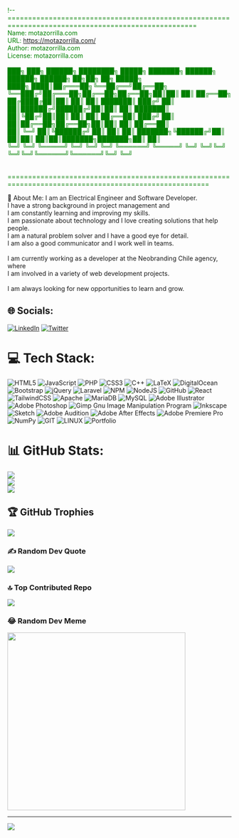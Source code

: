 <span style="color: green;">    !-- ====================================================================================================    </span><br>
<span style="color: green;">      Name: motazorrilla.com                                                                                    </span><br>
<span style="color: green;">      URL: https://motazorrilla.com/                                                                            </span><br>
<span style="color: green;">      Author: motazorrilla.com                                                                                  </span><br>
<span style="color: green;">      License: motazorrilla.com                                                                                 </span><br>
<span style="color: green;">                                                                                                                </span><br>
<span style="color: green;">      ███╗   ███╗ ██████╗ ████████╗ █████╗     ███████╗ ██████╗ ██████╗ ██████╗ ██╗██╗     ██╗      █████╗      </span><br>
<span style="color: green;">      ████╗ ████║██╔═══██╗╚══██╔══╝██╔══██╗    ╚══███╔╝██╔═══██╗██╔══██╗██╔══██╗██║██║     ██║     ██╔══██╗     </span><br>
<span style="color: green;">      ██╔████╔██║██║   ██║   ██║   ███████║      ███╔╝ ██║   ██║██████╔╝██████╔╝██║██║     ██║     ███████║     </span><br>
<span style="color: green;">      ██║╚██╔╝██║██║   ██║   ██║   ██╔══██║     ███╔╝  ██║   ██║██╔══██╗██╔══██╗██║██║     ██║     ██╔══██║     </span><br>
<span style="color: green;">      ██║ ╚═╝ ██║╚██████╔╝   ██║   ██║  ██║    ███████╗╚██████╔╝██║  ██║██║  ██║██║███████╗███████╗██║  ██║     </span><br>
<span style="color: green;">      ╚═╝     ╚═╝ ╚═════╝    ╚═╝   ╚═╝  ╚═╝    ╚══════╝ ╚═════╝ ╚═╝  ╚═╝╚═╝  ╚═╝╚═╝╚══════╝╚══════╝╚═╝  ╚═╝     </span><br>
<span style="color: green;">                                                                                                                </span><br>
<span style="color: green;">                                                                                                                </span><br>
<span style="color: green;">    =======================================================================================================     </span><br>

💫 About Me:
I am an Electrical Engineer and Software Developer. <br>I have a strong background in project management and <br>I am constantly learning and improving my skills.<br>I am passionate about technology and I love creating solutions that help people. <br>I am a natural problem solver and I have a good eye for detail. <br>I am also a good communicator and I work well in teams.<br><br>I am currently working as a developer at the Neobranding Chile agency, where <br>I am involved in a variety of web development projects.<br><br>I am always looking for new opportunities to learn and grow.


## 🌐 Socials:
[![LinkedIn](https://img.shields.io/badge/LinkedIn-%230077B5.svg?logo=linkedin&logoColor=white)](https://linkedin.com/in/héctor-mota-2b172771) [![Twitter](https://img.shields.io/badge/Twitter-%231DA1F2.svg?logo=Twitter&logoColor=white)](https://twitter.com/@motazorrilla) 

# 💻 Tech Stack:
![HTML5](https://img.shields.io/badge/html5-%23E34F26.svg?style=for-the-badge&logo=html5&logoColor=white) ![JavaScript](https://img.shields.io/badge/javascript-%23323330.svg?style=for-the-badge&logo=javascript&logoColor=%23F7DF1E) ![PHP](https://img.shields.io/badge/php-%23777BB4.svg?style=for-the-badge&logo=php&logoColor=white) ![CSS3](https://img.shields.io/badge/css3-%231572B6.svg?style=for-the-badge&logo=css3&logoColor=white) ![C++](https://img.shields.io/badge/c++-%2300599C.svg?style=for-the-badge&logo=c%2B%2B&logoColor=white) ![LaTeX](https://img.shields.io/badge/latex-%23008080.svg?style=for-the-badge&logo=latex&logoColor=white) ![DigitalOcean](https://img.shields.io/badge/DigitalOcean-%230167ff.svg?style=for-the-badge&logo=digitalOcean&logoColor=white) ![Bootstrap](https://img.shields.io/badge/bootstrap-%23563D7C.svg?style=for-the-badge&logo=bootstrap&logoColor=white) ![jQuery](https://img.shields.io/badge/jquery-%230769AD.svg?style=for-the-badge&logo=jquery&logoColor=white) ![Laravel](https://img.shields.io/badge/laravel-%23FF2D20.svg?style=for-the-badge&logo=laravel&logoColor=white) ![NPM](https://img.shields.io/badge/NPM-%23000000.svg?style=for-the-badge&logo=npm&logoColor=white) ![NodeJS](https://img.shields.io/badge/node.js-6DA55F?style=for-the-badge&logo=node.js&logoColor=white) ![GitHub](https://img.shields.io/badge/GitHub-%23121011.svg?style=for-the-badge&logo=github&logoColor=white) ![React](https://img.shields.io/badge/react-%2320232a.svg?style=for-the-badge&logo=react&logoColor=%2361DAFB) ![TailwindCSS](https://img.shields.io/badge/tailwindcss-%2338B2AC.svg?style=for-the-badge&logo=tailwind-css&logoColor=white) ![Apache](https://img.shields.io/badge/apache-%23D42029.svg?style=for-the-badge&logo=apache&logoColor=white) ![MariaDB](https://img.shields.io/badge/MariaDB-003545?style=for-the-badge&logo=mariadb&logoColor=white) ![MySQL](https://img.shields.io/badge/mysql-%2300f.svg?style=for-the-badge&logo=mysql&logoColor=white) ![Adobe Illustrator](https://img.shields.io/badge/adobeillustrator-%23FF9A00.svg?style=for-the-badge&logo=adobeillustrator&logoColor=white) ![Adobe Photoshop](https://img.shields.io/badge/adobephotoshop-%2331A8FF.svg?style=for-the-badge&logo=adobephotoshop&logoColor=white) ![Gimp Gnu Image Manipulation Program](https://img.shields.io/badge/Gimp-657D8B?style=for-the-badge&logo=gimp&logoColor=FFFFFF) ![Inkscape](https://img.shields.io/badge/Inkscape-e0e0e0?style=for-the-badge&logo=inkscape&logoColor=080A13) ![Sketch](https://img.shields.io/badge/Sketch-FFB387?style=for-the-badge&logo=sketch&logoColor=black) ![Adobe Audition](https://img.shields.io/badge/Adobe%20Audition-9999FF.svg?style=for-the-badge&logo=Adobe%20Audition&logoColor=white) ![Adobe After Effects](https://img.shields.io/badge/Adobe%20After%20Effects-9999FF.svg?style=for-the-badge&logo=Adobe%20After%20Effects&logoColor=white) ![Adobe Premiere Pro](https://img.shields.io/badge/Adobe%20Premiere%20Pro-9999FF.svg?style=for-the-badge&logo=Adobe%20Premiere%20Pro&logoColor=white) ![NumPy](https://img.shields.io/badge/numpy-%23013243.svg?style=for-the-badge&logo=numpy&logoColor=white) ![GIT](https://img.shields.io/badge/Git-fc6d26?style=for-the-badge&logo=git&logoColor=white) ![LINUX](https://img.shields.io/badge/Linux-FCC624?style=for-the-badge&logo=linux&logoColor=black) ![Portfolio](https://img.shields.io/badge/Portfolio-%23000000.svg?style=for-the-badge&logo=firefox&logoColor=#FF7139)
# 📊 GitHub Stats:
![](https://github-readme-stats.vercel.app/api?username=motazorrilla&theme=dark&hide_border=false&include_all_commits=false&count_private=false)<br/>
![](https://github-readme-streak-stats.herokuapp.com/?user=motazorrilla&theme=dark&hide_border=false)<br/>
![](https://github-readme-stats.vercel.app/api/top-langs/?username=motazorrilla&theme=dark&hide_border=false&include_all_commits=false&count_private=false&layout=compact)

## 🏆 GitHub Trophies
![](https://github-profile-trophy.vercel.app/?username=motazorrilla&theme=juicyfresh&no-frame=false&no-bg=false&margin-w=4)

### ✍️ Random Dev Quote
![](https://quotes-github-readme.vercel.app/api?type=horizontal&theme=radical)

### 🔝 Top Contributed Repo
![](https://github-contributor-stats.vercel.app/api?username=motazorrilla&limit=5&theme=dark&combine_all_yearly_contributions=true)

### 😂 Random Dev Meme
<img src='https://randommeme-five.vercel.app/' style="height: 400px;"/>

---
[![](https://visitcount.itsvg.in/api?id=motazorrilla&icon=0&color=0)](https://visitcount.itsvg.in)

<!-- Proudly created with GPRM ( https://gprm.itsvg.in ) -->
